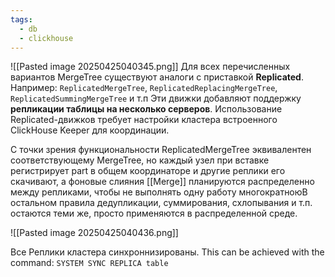 ```yaml
---
tags:
  - db
  - clickhouse
---
```

![[Pasted image 20250425040345.png]]
Для всех перечисленных вариантов MergeTree существуют аналоги с приставкой **Replicated**. Например: `ReplicatedMergeTree`, `ReplicatedReplacingMergeTree`, `ReplicatedSummingMergeTree` и т.п 
Эти движки добавляют поддержку **репликации таблицы на несколько серверов**. Использование Replicated-движков требует настройки кластера встроенного ClickHouse Keeper для координации.

С точки зрения функциональности ReplicatedMergeTree эквивалентен соответствующему MergeTree, но каждый узел при вставке регистрирует part в общем координаторе и другие реплики его скачивают, а фоновые слияния [[Merge]] планируются распределенно между репликами, чтобы не выполнять одну работу многократноюВ остальном правила дедупликации, суммирования, схлопывания и т.п. остаются теми же, просто применяются в распределенной среде.

![[Pasted image 20250425040436.png]]

Все Реплики кластера синхроннизированы. This can be achieved with the command: 
```SYSTEM SYNC REPLICA table```
